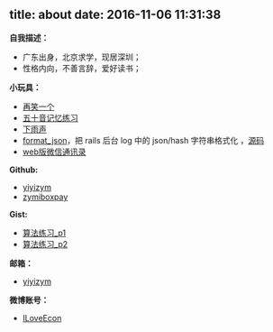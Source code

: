 title: about
date: 2016-11-06 11:31:38
---

**自我描述：**
- 广东出身，北京求学，现居深圳；
- 性格内向，不善言辞，爱好读书；

**小玩具：**
- [再笑一个](https://github.com/yiyizym/jokes)
- [五十音记忆练习](https://github.com/yiyizym/gojuon)
- [下雨声](https://github.com/yiyizym/raining_sound)
- [format_json](https://zymiboxpay.github.io/format_json/)，把 rails 后台 log 中的 json/hash 字符串格式化 ，[源码](https://github.com/zymiboxpay/format_json)
- [web版微信通讯录](https://github.com/yiyizym/contacts)

**Github:**
- [yiyizym](https://github.com/yiyizym)
- [zymiboxpay](https://github.com/zymiboxpay)

**Gist:**
- [算法练习_p1](https://gist.github.com/yiyizym/c0ea48a46d3e784760093db850ae5a4a)
- [算法练习_p2](https://gist.github.com/zymiboxpay/5dd9cb878811b8aabebec255262e8e0f)

**邮箱：**
- [yiyizym](mailto:yiyizym@163.com)

**微博账号：**
- [ILoveEcon](http://weibo.com/1624098213/profile?rightmod=1&wvr=6&mod=personinfo&is_all=1)